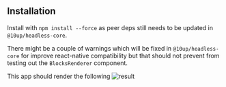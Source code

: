 ## Installation

Install with `npm install --force` as peer deps still needs to be updated in `@10up/headless-core`.

There might be a couple of warnings which will be fixed in `@10up/headless-core` for improve react-native compatibility but that should not prevent from testing out the `BlocksRenderer` component.

This app should render the following
![result](https://cldup.com/Ma9RLEjzdH.png)